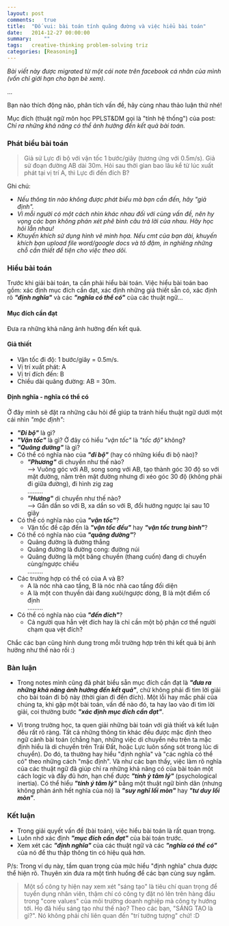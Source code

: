 ```yaml
---
layout: post
comments:	true
title:  "Đố vui: bài toán tính quãng đường và việc hiểu bài toán"
date:   2014-12-27 00:00:00
summary:    ""
tags:   creative-thinking problem-solving triz
categories:	[Reasoning]
---
```


*Bài viết này được migrated từ một cái note trên facebook cá nhân của mình (vốn chỉ giới hạn cho bạn bè xem)*.

...

Bạn nào thích động não, phân tích vấn đề, hãy cùng nhau thảo luận thử nhé!

Mục đích (thuật ngữ môn học PPLST&DM gọi là "tính hệ thống") của post:
*Chỉ ra những khả năng có thể ảnh hưởng đến kết quả bài toán.*

### Phát biểu bài toán

> Giả sử Lực đi bộ với vận tốc 1 bước/giây (tương ứng với 0.5m/s). Giả sử đoạn đường AB dài 30m. Hỏi sau thời gian bao lâu kể từ lúc xuất phát tại vị trí A, thì Lực đi đến đích B?

Ghi chú:

- *Nếu thông tin nào không được phát biểu mà bạn cần đến, hãy "giả định".*
- *Vì mỗi người có một cách nhìn khác nhau đối với cùng vấn đề, nên hy vọng các bạn không phán xét phê bình câu trả lời của nhau. Hãy học hỏi lẫn nhau!*
- *Khuyến khích sử dụng hình vẽ minh họa. Nếu cmt của bạn dài, khuyến khích bạn upload file word/google docs và tô đậm, in nghiêng những chỗ cần thiết để tiện cho việc theo dõi.*

### Hiểu bài toán

Trước khi giải bài toán, ta cần phải hiểu bài toán. Việc hiểu bài toán bao gồm: xác định mục đích cần đạt, xác định những giả thiết sẵn có, xác định rõ ***"định nghĩa"*** và các ***"nghĩa có thể có"*** của các thuật ngữ...

#### Mục đích cần đạt

Đưa ra những khả năng ảnh hưởng đến kết quả.

#### Giả thiết

- Vận tốc đi độ: 1 bước/giây = 0.5m/s.
- Vị trí xuất phát: A
- Vị trí đích đến: B
- Chiều dài quãng đường: AB = 30m.

#### Định nghĩa - nghĩa có thể có

Ở đây mình sẽ đặt ra những câu  hỏi để giúp ta tránh hiểu thuật ngữ dưới một cái nhìn *"mặc định"*:

- ***"Đi bộ"*** là gì?
- ***"Vận tốc"*** là gì? Ở đây có hiểu *"vận tốc"* là *"tốc độ"* không?
- ***"Quãng đường"*** là gì?
- Có thể có nghĩa nào của ***"đi bộ"*** (hay có những kiểu đi bộ nào)?
	- ***"Phương"*** di chuyển như thế nào?<br>
	--> Vuông góc với AB, song song với AB, tạo thành góc 30 độ so với mặt đường, nằm trên mặt đường nhưng đi xéo góc 30 độ (không phải đi giữa đường), đi hình zig zag<br>
	.........
	- ***"Hướng"*** di chuyển như thế nào?<br>
 	--> Gần dần so với B, xa dần so với B, đổi hướng ngược lại sau 10 giây
- Có thể có nghĩa nào của ***"vận tốc"***?
	- Vận tốc đề cập đến là ***"vận tốc đều"*** hay ***"vận tốc trung bình"***?
- Có thể có nghĩa nào của ***"quãng đường"***?
	- Quãng đường là đường thẳng
	- Quãng đường là đường cong: đường núi
	- Quãng đường là một băng chuyền (thang cuốn) đang di chuyển cùng/ngược chiều<br>
	.........
- Các trường hợp có thể có của A và B?
	- A là nóc nhà cao tầng, B là nóc nhà cao tầng đối diện
	- A là một con thuyền dài đang xuôi/ngược dòng, B là một điểm cố định<br>
    .........
- Có thể có nghĩa nào của ***"đến đích"***? 
	- Cả người qua hẳn vệt đích hay là chỉ cần một bộ phận cơ thể người chạm qua vệt đích?

Chắc các bạn cũng hình dung trong mỗi trường hợp trên thì kết quả bị ảnh hưởng như thế nào rồi :)

### Bàn luận

- Trong notes mình cũng đã phát biểu sẵn mục đích cần đạt là ***"đưa ra những khả năng ảnh hưởng đến kết quả"***, chứ không phải đi tìm lời giải cho bài toán đi bộ này (thời gian đi đến đích). Một lỗi hay mắc phải của chúng ta, khi gặp một bài toán, vấn đề nào đó, ta hay lao vào đi tìm lời giải, coi thường bước ***"xác định mục đích cần đạt"***.

- Vì trong trường học, ta quen giải những bài toán với giả thiết và kết luận đều rất rõ ràng. Tất cả những thông tin khác đều được mặc định theo ngữ cảnh bài toán (chẳng hạn, những việc di chuyển nêu trên ta mặc định hiểu là di chuyển trên Trái Đất, hoặc Lực luôn sống sót trong lúc di chuyển). Do đó, ta thường hay hiểu "định nghĩa" và "các nghĩa có thể có"  theo những cách "mặc định". Và như các bạn thấy, việc làm rõ nghĩa của các thuật ngữ đã giúp chỉ ra những khả năng có của bài toán một cách logic và đầy đủ hơn, hạn chế được ***"tính ỳ tâm lý"*** (psychological inertia). Có thể hiểu ***"tính ý tâm lý"*** bằng một thuật ngữ bình dân (nhưng không phản ánh hết nghĩa của nó) là ***"suy nghĩ lối mòn"*** hay ***"tư duy lối mòn"***.

### Kết luận

- Trong giải quyết vấn đề (bài toán), việc hiểu bài toán là rất quan trọng.
- Luôn nhớ xác định ***"mục đích cần đạt"*** của bài toán trước.
- Xem xét các ***"định nghĩa"*** của các thuật ngữ và các ***"nghĩa có thể có"*** của nó để thu thập thông tin có hiệu quả hơn.

P/s: Trong ví dụ này, tầm quan trọng của mức hiểu "định nghĩa" chưa được thể hiện rõ. Thuyên xin đưa ra một tình huống để các bạn cùng suy ngẫm.
> Một số công ty hiện nay xem xét "sáng tạo" là tiêu chí quan trọng để tuyển dụng nhân viên, thậm chí có công ty đặt nó lên trên hàng đầu trong "core values" của môi trường doanh nghiệp mà công ty hướng tới. Họ đã hiểu sáng tạo như thế nào? Theo các bạn, "SÁNG TẠO là gì?". Nó không phải chỉ liên quan đến "trí tưởng tượng" chứ! :D
